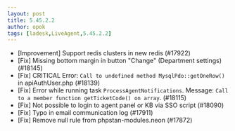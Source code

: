 ```yaml
---
layout: post
title: 5.45.2.2
author: opok
tags: [ladesk,LiveAgent,5.45.2.2]
---
```

- [Improvement] Support redis clusters in new redis (#17922)
- [Fix] Missing bottom margin in button "Change" (Department settings) (#18145)
- [Fix] CRITICAL Error: `Call to undefined method MysqlPdo::getOneRow()` in apiAuthUser.php (#18139)
- [Fix] Error while running task `ProcessAgentNotifications`. Message: `Call to a member function getTicketCode() on array`. (#18115)
- [Fix] Not possible to login to agent panel or KB via SSO script  (#18090)
- [Fix] Typo in email communication log (#17911)
- [Fix] Remove null rule from phpstan-modules.neon (#17872)